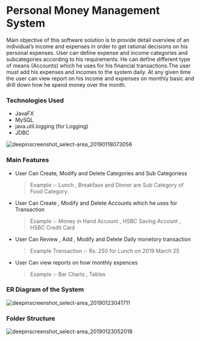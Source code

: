 # Personal Money Management System

Main objective of this software solution is to provide detail overview of an individual’s income and expenses in order to get rational decisions on his personal expenses. User can define expense and income categories and subcategories according to his requirements. He can define different type of means (Accounts) which he uses for his financial transactions.The user must add his expenses and incomes to the system daily. At any given time the user can view report on his income and expenses on monthly basic and drill down how he spend money over the month.

### Technologies Used

* JavaFX
* MySQL
* java.util.logging (for Logging)
* JDBC 

![deepinscreenshot_select-area_20190118073056](https://user-images.githubusercontent.com/46773071/51360869-71cac500-1af3-11e9-9e02-b4216653a682.png)

### Main Features

* User Can Create, Modify and Delete Categories and Sub Categoriess

    >  Example :- Lunch , Breakfase and Dinner are Sub Category of Food Category.

* User Can Create , Modify and Delete Accounts which he uses for Transaction

    > Example :- Money in Hand Account , HSBC Saving Account , HSBC Credit Card

* User Can Review , Add , Modify and Delete Daily monetory transaction 

    > Example Transaction :- Rs. 250 for Lunch on 2019 March 25
    
* User Can view reports on how monthly expences 

    > Example :- Bar Charts , Tables 
    
### ER Diagram of the System

![deepinscreenshot_select-area_20190123041711](https://user-images.githubusercontent.com/46773071/51571000-cb9e0700-1ec6-11e9-93a3-24afc2f6f82c.png)

### Folder Structure

![deepinscreenshot_select-area_20190123052018](https://user-images.githubusercontent.com/46773071/51573359-e7a5a680-1ece-11e9-9624-52938e54277d.png)

